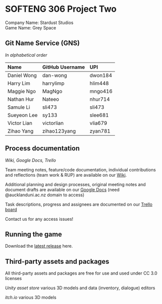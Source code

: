 # SOFTENG 306 Project Two
Company Name: Stardust Studios  
Game Name: Grey Space

## Git Name Service (GNS)
_In alphabetical order_  

| Name          | GitHub Username | UPI     |
| :-------------|:----------------|:--------|
| Daniel Wong   | dan-wong        | dwon184 |
| Harry Lim     | harrylimp       | hlim448 |
| Maggie Ngo    | MagNgo          | mngo416 |
| Nathan Hur    | Nateeo          | nhur714 |
| Samule Li     | sli473          | sli473  |
| Sueyeon Lee   | sy133           | slee681 |
| Victor Lian   | victorlian      | vlia679 |
| Zihao Yang    | zihao123yang    | zyan781 |

## Process documentation

*Wiki, Google Docs, Trello*

Team meeting notes, feature/code documentation, individual contributions and reflections (team work & RUP) are available on our [Wiki](https://github.com/Nateeo/306-game/wiki).

Additional planning and design processes, original meeting notes and document drafts are available on our [Google Docs](https://drive.google.com/open?id=19Pupn_G7t0b8IzJ44taUJIIRL4DU-sP3gTwYo799WTs) (need @aucklanduni.ac.nz domain to access)

Task descriptions, progress and assignees are documented on our [Trello board](https://trello.com/b/Tfs2mPOK/stardust)

Contact us for any access issues!

## Running the game
Download the [latest release](https://github.com/Nateeo/306-game/releases) here.

## Third-party assets and packages
All third-party assets and packages are free for use and used under CC 3.0 licenses

*Unity asset store* various 3D models and data (inventory, dialogue) editors

*itch.io* various 3D models
